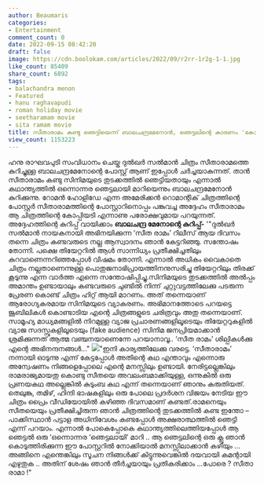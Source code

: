 ```yaml
---
author: Beaumaris
categories:
- Entertainment
comment_count: 0
date: 2022-09-15 08:42:20
draft: false
image: https://cdn.boolokam.com/articles/2022/09/r2rr-1r2g-1-1.jpg
like_count: 85409
share_count: 6892
tags:
- balachandra menon
- Featured
- hanu raghavapudi
- roman holiday movie
- seetharamam movie
- sita ramam movie
title: സീതാരാമം കണ്ടു ഞെട്ടിയെന്ന് ബാലചന്ദ്രമേനോൻ, ഞെട്ടലിന്റെ കാരണം 'കോപ്പിയടി'
view_count: 1153223
---
```


ഹനു രാഘവപുടി സംവിധാനം ചെയ്ത ദുല്‍ഖര്‍ സല്‍മാന്‍ ചിത്രം സീതാരാമത്തെ കുറിച്ചുള്ള ബാലചന്ദ്രമേനോന്റെ പോസ്റ്റ് ആണ് ഇപ്പോൾ ചർച്ചയാകുന്നത്. താൻ സീതാരാമം കണ്ടു സിനിമയുടെ തുടക്കത്തിൽ ഞെട്ടിയതായും എന്നാൽ കഥാന്ത്യത്തിൽ ഒന്നൊന്നര ഞെട്ടലായി മാറിയെന്നും ബാലചന്ദ്രമേനോൻ കുറിക്കുന്നു. റോമന്‍ ഹോളിഡേ എന്ന അമേരിക്കന്‍ റൊമാന്റിക് ചിത്രത്തിന്റെ പോസ്റ്റർ സീതാരാമത്തിന്റെ പോസ്റ്റാറിനൊപ്പം പങ്കുവച്ച അദ്ദേഹം സീതാരാമം ആ ചിത്രത്തിന്റെ കോപ്പിയടി എന്നാണു പരോക്ഷവുമായ പറയുന്നത്. അദ്ദേഹത്തിന്റെ കുറിപ്പ് വായിക്കാം **ബാലചന്ദ്ര മേനോന്റെ കുറിപ്പ്-** '"ദുല്‍ഖര്‍ സല്‍മാന്‍ നായകനായി അഭിനയിക്കുന്ന ‘സീത രാമം’ റിലീസ് ആയ ദിവസം തന്നെ ചിത്രം കണ്ടവരുടെ നല്ല ആസ്വാദനം ഞാന്‍ കേട്ടറിഞ്ഞു. സന്തോഷം തോന്നി. പക്ഷെ തിയേറ്ററില്‍ ആള്‍ സാന്നിധ്യം പ്രതീക്ഷിച്ചതിലും കുറവാണെന്നറിഞ്ഞപ്പോള്‍ വിഷമം തോന്നി. എന്നാല്‍ അധികം വൈകാതെ ചിത്രം നല്ലതാണെന്നുള്ള പൊതുജനാഭിപ്രായത്തിനനുസരിച്ചു തിയേറ്ററിലും തിരക്ക് കൂടുന്നു എന്ന വാര്‍ത്ത എന്നെ സന്തോഷിപ്പിച്ചു.സിനിമയുടെ തുടക്കത്തില്‍ അല്‍പ്പം അമാന്തം ഉണ്ടായാലും കണ്ടവരുടെ ചുണ്ടില്‍ നിന്ന് ചുറ്റുവട്ടത്തിലേക്കു പടരുന്ന പ്രേരണ കൊണ്ട് ചിത്രം ഹിറ്റ് ആയി മാറണം. അത് തന്നെയാണ് ആരോഗ്യകരമായ സിനിമയുടെ വ്യാകരണം. അഭിമാനത്തോടെ പറയട്ടെ ജൂബിലികള്‍ കൊണ്ടാടിയ എന്റെ ചിത്രങ്ങളുടെ ചരിത്രവും അതു തന്നെയാണ്. സാമൂഹ്യ മാധ്യമങ്ങളില്‍ നിറമുള്ള വ്യാജ പ്രചാരണങ്ങളിലൂടെയും തിയേറ്ററുകളില്‍ വ്യാജ സദസ്സുകളിലൂടെയും (fake audience) സിനിമ ജനപ്രിയമാക്കാന്‍ ശ്രമിക്കുന്നത് ആത്മ വഞ്ചനയാണെന്നേ പറയാനാവൂ.. ‘സീത രാമം’ ശില്പികള്‍ക്കു എന്റെ അഭിനന്ദനങ്ങള്‍..." ![](https://cdn.boolokam.com/articles/2022/09/r2rr-1r2g-1-1.jpg)"ഇനി കാര്യത്തിലേക്കു വരട്ടെ. ‘സീതാരാമം’ നന്നായി ഓടുന്നു എന്ന് കേട്ടപ്പോള്‍ അതിന്റെ കഥ എന്താവും എന്നൊരു അന്വേഷണം നിങ്ങളെപ്പോലെ എന്റെ മനസ്സിലും ഉണ്ടായി. നേരിട്ടല്ലെങ്കിലും രാമരാജ്യമായതു കൊണ്ടു സീതയെ അവലംബമാക്കിയുള്ള, ഒന്നുകില്‍ ഒരു പ്രണയകഥ അല്ലെങ്കില്‍ കുടുംബ കഥ എന്ന് തന്നെയാണ് ഞാനും കരുതിയത്. തെലുങ്കു, തമിഴ്, ഹിന്ദി ഭാഷകളിലും ഒരു പോലെ പ്രദര്‍ശന വിജയം നേടിയ ഈ ചിത്രം പ്രൈം വീഡിയോയില്‍ കഴിഞ്ഞ ദിവസമാണ് കണ്ടത്.രാമനെയും സീതയെയും പ്രതീക്ഷിച്ചിരുന്ന ഞാന്‍ ചിത്രത്തിന്റെ തുടക്കത്തില്‍ കണ്ട ഇന്തോ – പാക്കിസ്ഥാന്‍ പട്ടാള അധിനിവേശം കണ്ടപ്പോള്‍ അക്ഷരാത്ഥത്തില്‍ ഞെട്ടി എന്ന് പറയാം. എന്നാല്‍ പോകെപ്പോകെ കഥാന്ത്യത്തിലെത്തിയപ്പോള്‍ ആ ഞെട്ടല്‍ ഒരു ‘ഒന്നൊന്നര ‘ഞെട്ടലായി’ മാറി .. ആ ഞെട്ടലിന്റെ ഒരു ക്ലൂ ഞാന്‍ കൊടുത്തിരിക്കുന്ന ഈ പോസ്റ്ററില്‍ നോക്കിയാല്‍ മനസ്സിലാക്കാന്‍ കഴിയും …അങ്ങിനെ എന്തെങ്കിലും സൂചന നിങ്ങള്‍ക്ക് കിട്ടുന്നുവെങ്കില്‍ ദയവായി കമന്റായി എഴുതുക .. അതിന് ശേഷം ഞാന്‍ തീര്‍ച്ചയായും പ്രതികരിക്കാം …പോരെ ? സീതാ രാമാ !"
